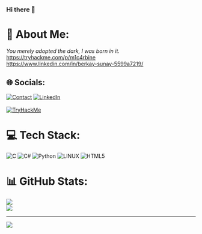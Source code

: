### Hi there 👋

# 💫 About Me:
<em><i>You merely adopted the dark, I was born in it.</i></em><br>https://tryhackme.com/p/m1c4rbine<br>https://www.linkedin.com/in/berkay-sunay-5599a7219/


## 🌐 Socials:
[![Contact](https://img.shields.io/badge/CONTACT-GMAIL-yellow?style=for-the-badge&logo=gmail&logoColor=white)](mailto:berkaysunay06@hotmail.com)
[![LinkedIn](https://img.shields.io/badge/LinkedIn-%230077B5.svg?logo=linkedin&logoColor=white)](https://linkedin.com/in/berkay-sunay-5599a7219)<br><br> 
[<img src="https://tryhackme-badges.s3.amazonaws.com/m1c4rbine.png" alt="TryHackMe">](https://tryhackme.com/p/m1c4rbine)



# 💻 Tech Stack:
![C](https://img.shields.io/badge/c-%2300599C.svg?style=for-the-badge&logo=c&logoColor=white) ![C#](https://img.shields.io/badge/c%23-%23239120.svg?style=for-the-badge&logo=c-sharp&logoColor=white) ![Python](https://img.shields.io/badge/python-3670A0?style=for-the-badge&logo=python&logoColor=ffdd54) ![LINUX](https://img.shields.io/badge/Linux-FCC624?style=for-the-badge&logo=linux&logoColor=black)  ![HTML5](https://img.shields.io/badge/html5-%23E34F26.svg?style=for-the-badge&logo=html5&logoColor=white)
# 📊 GitHub Stats:
![](https://github-readme-stats.vercel.app/api?username=Aethrius0&theme=tokyonight&hide_border=false&include_all_commits=false&count_private=false)<br/>
![](https://github-readme-streak-stats.herokuapp.com/?user=Aethrius0&theme=tokyonight&hide_border=false)<br/>


---
[![](https://visitcount.itsvg.in/api?id=Aethrius0&icon=2&color=1)](https://visitcount.itsvg.in)

<!-- Proudly created with GPRM ( https://gprm.itsvg.in ) -->

<!--
**m1c4rbine/m1c4rbine** is a ✨ _special_ ✨ repository because its `README.md` (this file) appears on your GitHub profile.

Here are some ideas to get you started:

- 🔭 I’m currently working on ...
- 🌱 I’m currently learning ...
- 👯 I’m looking to collaborate on ...
- 🤔 I’m looking for help with ...
- 💬 Ask me about ...
- 📫 How to reach me: ...
- 😄 Pronouns: ...
- ⚡ Fun fact: ...
-->
